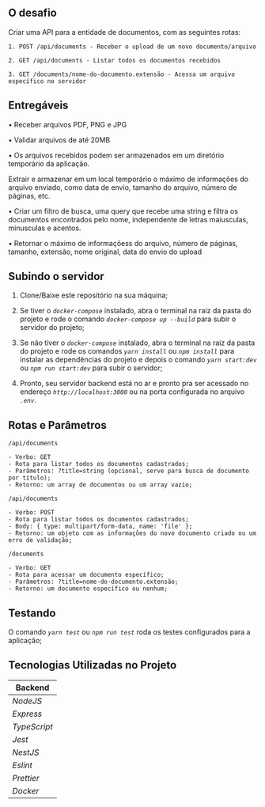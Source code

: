 ## O desafio
  Criar uma API para a entidade de documentos, com as seguintes rotas:

    1. POST /api/documents - Receber o upload de um novo documento/arquivo

    2. GET /api/documents - Listar todos os documentos recebidos
    
    3. GET /documents/nome-do-documento.extensão - Acessa um arquivo específico no servidor
    
    
  ## Entregáveis

  • Receber arquivos PDF, PNG e JPG

  • Validar arquivos de até 20MB

  • Os arquivos recebidos podem ser armazenados em um diretório temporário da aplicação.

  Extrair e armazenar em um local temporário o máximo de informações do arquivo enviado, como
  data de envio, tamanho do arquivo, número de páginas, etc.

  • Criar um filtro de busca, uma query que recebe uma string e filtra os documentos encontrados
  pelo nome, independente de letras maiusculas, minusculas e acentos.

  • Retornar o máximo de informaçõess do arquivo, número de páginas, tamanho, extensão, nome
  original, data do envio do upload


## Subindo o servidor
  1. Clone/Baixe este repositório na sua máquina;

  2. Se tiver o *``` docker-compose ```* instalado, abra o terminal na raiz da pasta do projeto e rode o comando *``` docker-compose up --build ```* para subir o servidor do projeto;

  2. Se não tiver o *``` docker-compose ```* instalado, abra o terminal na raiz da pasta do projeto e rode os comandos *``` yarn install ```* ou *``` npm install ```* para instalar as dependências do projeto e depois o comando *``` yarn start:dev ```*  ou *``` npm run start:dev ```* para subir o servidor;

  4. Pronto, seu servidor backend está no ar e pronto pra ser acessado no endereço *``` http://localhost:3000 ```* ou na porta configurada no arquivo *``` .env ```*.


## Rotas e Parâmetros

``` /api/documents ```
```
- Verbo: GET
- Rota para listar todos os documentos cadastrados;
- Parâmetros: ?title=string (opcional, serve para busca de documento por título);
- Retorno: um array de documentos ou um array vazio;
```

``` /api/documents ```
```
- Verbo: POST
- Rota para listar todos os documentos cadastrados;
- Body: { type: multipart/form-data, name: 'file' };
- Retorno: um objeto com as informações do novo documento criado ou um erro de validação;
```

``` /documents ```
```
- Verbo: GET
- Rota para acessar um documento específico;
- Parâmetros: ?title=nome-do-documento.extensão;
- Retorno: um documento específico ou nenhum;
```


## Testando
  O comando *``` yarn test ```* ou *``` npm run test ```* roda os testes configurados para a aplicação;
  

## Tecnologias Utilizadas no Projeto

| **Backend**|
|----------- |
| *NodeJS*   |
| *Express*    |
| *TypeScript* |
| *Jest*    |
| *NestJS* |
| *Eslint*     |
| *Prettier*  |
| *Docker*    |
